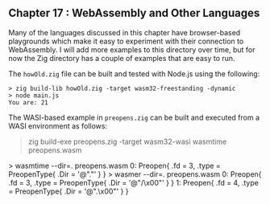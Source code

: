 ## Chapter 17 : WebAssembly and Other Languages

Many of the languages discussed in this chapter have browser-based
playgrounds which make it easy to experiment with their connection to
WebAssembly. I will add more examples to this directory over time, but
for now the Zig directory has a couple of examples that are easy to run.

The `howOld.zig` file can be built and tested with Node.js using the following:

```
> zig build-lib howOld.zig -target wasm32-freestanding -dynamic
> node main.js
You are: 21
```

The WASI-based example in `preopens.zig` can be built and executed
from a WASI environment as follows:

> zig build-exe preopens.zig -target wasm32-wasi
> wasmtime preopens.wasm
<Nothing Happens>
> wasmtime --dir=. preopens.wasm
0: Preopen{ .fd = 3, .type = PreopenType{ .Dir = '@"."' } }
> wasmer --dir=. preopens.wasm
0: Preopen{ .fd = 3, .type = PreopenType{ .Dir = '@"/\x00"' } }
1: Preopen{ .fd = 4, .type = PreopenType{ .Dir = '@".\x00"' } }

